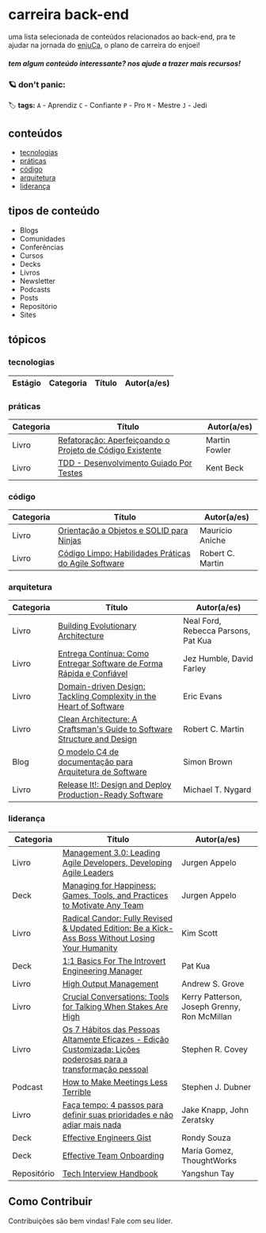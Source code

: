 # carreira back-end

uma lista selecionada de conteúdos relacionados ao back-end, pra te ajudar na jornada do [enjuCa](https://enjuca.enjoei.com.br), o plano de carreira do enjoei!


##### _tem algum conteúdo interessante? nos ajude a trazer mais recursos!_


### :ringed_planet: don't panic:

:label: **tags:**
`A` - Aprendiz
`C` - Confiante
`P` - Pro
`M` - Mestre
`J` - Jedi

## conteúdos
- [tecnologias](https://github.com/enjoei/career#tecnologias)
- [práticas](https://github.com/enjoei/career#pr%C3%A1ticas)
- [código](https://github.com/enjoei/career#c%C3%B3digo)
- [arquitetura](https://github.com/enjoei/career#arquitetura)
- [liderança](https://github.com/enjoei/career#lideran%C3%A7a)

## tipos de conteúdo
- Blogs
- Comunidades
- Conferências
- Cursos
- Decks
- Livros
- Newsletter
- Podcasts
- Posts
- Repositório
- Sites

## tópicos

### tecnologias
| Estágio | Categoria 	| Título    	| Autor(a/es) |
|-----------	|-----------	|-----------	|------------|

### práticas
| Categoria 	| Título    	| Autor(a/es) |
|-----------	|-----------	|-----------	|
| Livro | [Refatoração: Aperfeiçoando o Projeto de Código Existente](https://www.amazon.com.br/Refatora%C3%A7%C3%A3o-Aperfei%C3%A7oando-Projeto-C%C3%B3digo-Existente-ebook/dp/B019IZK89A)|  Martin Fowler
| Livro | [TDD - Desenvolvimento Guiado Por Testes](https://www.amazon.com.br/TDD-Desenvolvimento-Guiado-por-Testes/dp/857780724X)| Kent Beck

### código
| Categoria 	| Título    	| Autor(a/es) |
|-----------	|-----------	|-----------	|
| Livro | [Orientação a Objetos e SOLID para Ninjas](https://www.casadocodigo.com.br/products/livro-oo-solid)|  Mauricio Aniche
| Livro 	| [Código Limpo: Habilidades Práticas do Agile Software](https://www.amazon.com.br/C%C3%B3digo-limpo-Robert-C-Martin/dp/8576082675) | Robert C. Martin

### arquitetura
| Categoria 	| Título    	| Autor(a/es) |
|-----------	|-----------	|-----------	|
| Livro | [Building Evolutionary Architecture](https://www.amazon.com.br/Building-Evolutionary-Architectures-Support-Constant-ebook/dp/B075RR1XVG) | Neal Ford, Rebecca Parsons, Pat Kua
| Livro | [Entrega Contínua: Como Entregar Software de Forma Rápida e Confiável](https://www.amazon.com.br/Entrega-Cont%C3%ADnua-Entregar-Software-Confi%C3%A1vel-ebook/dp/B016LFWKG4/) | Jez Humble, David Farley
| Livro | [Domain-driven Design: Tackling Complexity in the Heart of Software](https://www.amazon.com.br/Domain-Driven-Design-Tackling-Complexity-Software-ebook/dp/B00794TAUG) | Eric Evans
| Livro 	| [Clean Architecture: A Craftsman's Guide to Software Structure and Design](https://www.amazon.com.br/Clean-Architecture-Craftsmans-Software-Structure-ebook/dp/B075LRM681/)	| Robert C. Martin
| Blog | [O modelo C4 de documentação para Arquitetura de Software](https://www.infoq.com/br/articles/C4-architecture-model/)| Simon Brown
| Livro | [Release It!: Design and Deploy Production-Ready Software](https://www.amazon.com.br/Release-Design-Production-Ready-Software-English-ebook/dp/B079YWMY2V)| Michael T. Nygard

### liderança
| Categoria 	| Título    	| Autor(a/es) |
|-----------	|-----------	|-----------	|
| Livro | [Management 3.0: Leading Agile Developers, Developing Agile Leaders](https://www.amazon.com.br/Management-3-0-Developers-Developing-Addison-Wesley-ebook/dp/B004ISL6JY) | Jurgen Appelo
| Deck 	| [Managing for Happiness: Games, Tools, and Practices to Motivate Any Team](https://www.amazon.com.br/Managing-Happiness-Practices-Motivate-English-ebook/dp/B01GQWKHXK)| Jurgen Appelo
| Livro | [Radical Candor: Fully Revised & Updated Edition: Be a Kick-Ass Boss Without Losing Your Humanity](https://www.amazon.com.br/Radical-Candor-Revised-Kick-Ass-Humanity-ebook/dp/B07P9LPXPT/ref=sr_1_1?__mk_pt_BR=%C3%85M%C3%85%C5%BD%C3%95%C3%91&keywords=radical+candor&qid=1587662873&s=digital-text&sr=1-1) | Kim Scott
| Deck | [1:1 Basics For The Introvert Engineering Manager](https://speakerdeck.com/orenellenbogen/1-1-basics-for-the-introvert-engineering-manager) | Pat Kua
| Livro | [High Output Management](https://www.amazon.com.br/Output-Management-English-Andrew-Grove-ebook/dp/B015VACHOK) | Andrew S. Grove
| Livro 	| [Crucial Conversations: Tools for Talking When Stakes Are High](https://www.amazon.com.br/Crucial-Conversations-Talking-Stakes-English-ebook/dp/B005K0AYH4) | Kerry Patterson, Joseph Grenny, Ron McMillan
| Livro | [Os 7 Hábitos das Pessoas Altamente Eficazes - Edição Customizada: Lições poderosas para a transformação pessoal](https://www.amazon.com.br/H%C3%A1bitos-das-Pessoas-Altamente-Eficazes/dp/8576840626) | Stephen R. Covey
| Podcast | [How to Make Meetings Less Terrible](https://freakonomics.com/podcast/meetings/)| Stephen J. Dubner
| Livro | [Faça tempo: 4 passos para definir suas prioridades e não adiar mais nada](https://www.amazon.com.br/Faça-tempo-passos-definir-prioridades-ebook/dp/B07PH1H1SC) | Jake Knapp, John Zeratsky
| Deck | [Effective Engineers Gist](https://gist.github.com/rondy/af1dee1d28c02e9a225ae55da2674a6f) | Rondy Souza
| Deck | [Effective Team Onboarding](https://www.slideshare.net/mscandella/effective-team-onboarding)| María Gomez, ThoughtWorks
| Repositório | [Tech Interview Handbook](https://github.com/yangshun/tech-interview-handbook)| Yangshun Tay

## Como Contribuir
Contribuições são bem vindas! Fale com seu líder.
